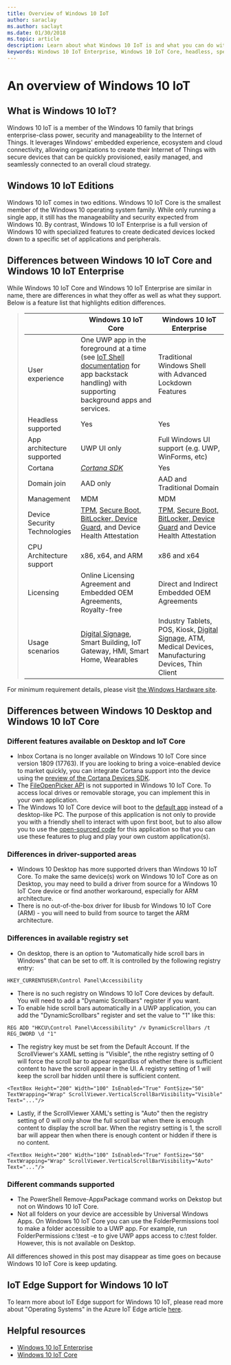 ```yaml
---
title: Overview of Windows 10 IoT 
author: saraclay
ms.author: saclayt
ms.date: 01/30/2018
ms.topic: article
description: Learn about what Windows 10 IoT is and what you can do with it.
keywords: Windows 10 IoT Enterprise, Windows 10 IoT Core, headless, speech, features, binary edition, editions 
---
```


# An overview of Windows 10 IoT 

## What is Windows 10 IoT?
Windows 10 IoT is a member of the Windows 10 family that brings enterprise-class power, security and manageability to the Internet of Things.  It leverages Windows' embedded experience, ecosystem and cloud connectivity, allowing organizations to create their Internet of Things with secure devices that can be quickly provisioned, easily managed, and seamlessly connected to an overall cloud strategy.  

## Windows 10 IoT Editions
Windows 10 IoT comes in two editions.  Windows 10 IoT Core is the smallest member of the Windows 10 operating system family.  While only running a single app, it still has the manageability and security expected from Windows 10.  By contrast, Windows 10 IoT Enterprise is a full version of Windows 10 with specialized features to create dedicated devices locked down to a specific set of applications and peripherals. 

## Differences between Windows 10 IoT Core and Windows 10 IoT Enterprise

While Windows 10 IoT Core and Windows 10 IoT Enterprise are similar in name, there are differences in what they offer as well as what they support. Below is a feature list that highlights edition differences.

> |             | Windows 10 IoT Core  |  Windows 10 IoT Enterprise  |
> |-------------|----------|---------|
> | User experience | One UWP app in the foreground at a time (see [IoT Shell documentation](https://docs.microsoft.com/en-us/windows/iot-core/develop-your-app/iotcoreshell) for app backstack handling) with supporting background apps and services. | Traditional Windows Shell with Advanced Lockdown Features |
> | Headless supported | Yes | Yes |
> | App architecture supported | UWP UI only | Full Windows UI support (e.g. UWP, WinForms, etc) |
> | Cortana | [*Cortana SDK*](https://developer.microsoft.com/en-us/cortana/devices) | Yes |
> | Domain join | AAD only | AAD and Traditional Domain |
> | Management | MDM | MDM |
> | Device Security Technologies | [TPM](https://docs.microsoft.com/windows/iot-core/secure-your-device/tpm), [Secure Boot, BitLocker, Device Guard](https://docs.microsoft.com/windows/iot-core/secure-your-device/securebootandbitlocker), and Device Health Attestation | [TPM](https://docs.microsoft.com/windows/iot-core/secure-your-device/tpm), [Secure Boot, BitLocker, Device Guard](https://docs.microsoft.com/windows/iot-core/secure-your-device/securebootandbitlocker) and Device Health Attestation |
> | CPU Architecture support | x86, x64, and ARM | x86 and x64 |
> | Licensing | Online Licensing Agreement and Embedded OEM Agreements, Royalty-free | Direct and Indirect Embedded OEM Agreements |
> | Usage scenarios | [Digital Signage](https://www.microsoft.com/en-us/windowsforbusiness/digital-signage), Smart Building, IoT Gateway, HMI, Smart Home, Wearables | Industry Tablets, POS, Kiosk, [Digital Signage](https://www.microsoft.com/en-us/windowsforbusiness/digital-signage), ATM, Medical Devices, Manufacturing Devices, Thin Client |

For minimum requirement details, please visit [the Windows Hardware site](https://docs.microsoft.com/windows-hardware/design/minimum/minimum-hardware-requirements-overview).

## Differences between Windows 10 Desktop and Windows 10 IoT Core

### Different features available on Desktop and IoT Core

* Inbox Cortana is no longer available on Windows 10 IoT Core since version 1809 (17763). If you are looking to bring a voice-enabled device to market quickly, you can integrate Cortana support into the device using the [preview of the Cortana Devices SDK](https://developer.microsoft.com/en-us/cortana/devices).
* The [FileOpenPicker API](https://docs.microsoft.com/en-us/uwp/api/windows.storage.pickers.fileopenpicker) is not supported in Windows 10 IoT Core. To access local drives or removable storage, you can implement this in your own application.
* The Windows 10 IoT Core device will boot to the [default app](https://docs.microsoft.com/en-us/windows/iot-core/develop-your-app/iotcoredefaultapp) instead of a desktop-like PC. The purpose of this application is not only to provide you with a friendly shell to interact with upon first boot, but to also allow you to use the [open-sourced code](https://github.com/Microsoft/Windows-iotcore-samples/tree/master/Samples/IoTCoreDefaultApp) for this application so that you can use these features to plug and play your own custom application(s).

### Differences in driver-supported areas

* Windows 10 Desktop has more supported drivers than Windows 10 IoT Core. To make the same device(s) work on Windows 10 IoT Core as on Desktop, you may need to build a driver from source for a Windows 10 IoT Core device or find another workaround, especially for ARM architecture.
* There is no out-of-the-box driver for libusb for Windows 10 IoT Core (ARM) - you will need to build from source to target the ARM architecture.

### Differences in available registry set

* On desktop, there is an option to "Automatically hide scroll bars in Windows" that can be set to off. It is controlled by the following registry entry: 

```
HKEY_CURRENTUSER\Control Panel\Accessibility
```

* There is no such registry on Windows 10 IoT Core devices by default. You will need to add a "Dynamic Scrollbars" register if you want.
* To enable hide scroll bars automatically in a UWP application, you can add the "DynamicScrollbars" register and set the value to "1" like this:

```
REG ADD "HKCU\Control Panel\Accessibility" /v DynamicScrollbars /t REG_DWORD \d "1"
```

* The registry key must be set from the Default Account. If the ScrollViewer's XAML setting is "Visible", the nthe registry setting of 0 will force the scroll bar to appear regardlss of whether there is sufficient content to have the scroll appear in the UI. A registry setting of 1 will keep the scroll bar hidden until there is sufficient content.

```
<TextBox Height="200" Width="100" IsEnabled="True" FontSize="50" TextWrapping="Wrap" ScrollViewer.VerticalScrollBarVisibility="Visible" Text="..."/>
```

* Lastly, if the ScrollViewer XAML's setting is "Auto" then the registry setting of 0 will only show the full scroll bar when there is enough content to display the scroll bar. When the registry setting is 1, the scroll bar will appear then when there is enough content or hidden if there is no content.

```
<TextBox Height="200" Width="100" IsEnabled="True" FontSize="50" TextWrapping="Wrap" ScrollViewer.VerticalScrollBarVisibility="Auto" Text="..."/>
```

### Different commands supported

* The PowerShell Remove-AppxPackage command works on Dekstop but not on Windows 10 IoT Core.
* Not all folders on your device are accessible by Universal Windows Apps. On Windows 10 IoT Core you can use the FolderPermissions tool to make a folder accessible to a UWP app. For example, run FolderPermissions c:\test -e to give UWP apps access to c:\test folder. However, this is not available on Desktop.

All differences showed in this post may disappear as time goes on because Windows 10 IoT Core is keep updating.

## IoT Edge Support for Windows 10 IoT
To learn more about IoT Edge support for Windows 10 IoT, please read more about "Operating Systems" in the Azure IoT Edge article [here](https://docs.microsoft.com/en-us/azure/iot-edge/support#operating-systems).


## Helpful resources
* [Windows 10 IoT Enterprise](windows-iot-enterprise.md)
* [Windows 10 IoT Core](windows-iot-core.md)

